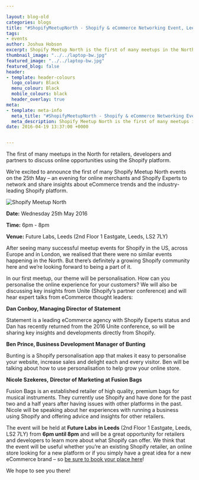 ```yaml
--- 

layout: blog-old
categories: blogs
title: "#ShopifyMeetupNorth - Shopify & eCommerce Networking Event, Leeds"
tags:
- events
author: Joshua Hobson
excerpt: Shopify Meetup North is the first of many meetups in the North for retailers, developers and partners to discuss online opportunities using the Shopify platform.
thumbnail_image: "../../laptop-bw.jpg"
featured_image: "../../laptop-bw.jpg"
featured_blog: false
header:
- template: header-colours
  logo_colour: Black
  menu_colour: Black
  mobile_colours: black
  header_overlay: true
meta:
- template: meta-info
  meta_title: "#ShopifyMeetupNorth - Shopify & eCommerce Networking Event, Leeds"
  meta_description: Shopify Meetup North is the first of many meetups in the North for retailers, developers and partners to discuss online opportunities using the Shopify platform.
date: 2016-04-19 13:37:00 +0000


--- 
```

The first of many meetups in the North for retailers, developers and partners to discuss online opportunities using the Shopify platform.

We’re excited to announce the first of many Shopify Meetup North events on the 25th May – an evening for online merchants and Shopify Experts to network and share insights about eCommerce trends and the industry-leading Shopify platform.  

![Shopify Meetup North](../../meetup-1.png)

**Date:** Wednesday 25th May 2016

**Time:** 6pm - 8pm

**Venue:** Future Labs, Leeds (2nd Floor 1 Eastgate, Leeds, LS2 7LY)

After seeing many successful meetup events for Shopify in the US, across Europe and in London, we realised that there were no similar events happening in the North. But there’s definitely a growing Shopify community here and we’re looking forward to being a part of it.

In our first meetup, our theme will be personalisation. How can you personalise the online experience for your customers? We will also be discussing key insights from Unite (Shopify’s partner conference) and will hear expert talks from eCommerce thought leaders:  

**Dan Conboy, Managing Director of Statement**

Statement is a leading eCommerce agency with Shopify Experts status and Dan has recently returned from the 2016 Unite conference, so will be sharing key insights and developments directly from Shopify.  

**Ben Prince, Business Development Manager of Bunting**

Bunting is a Shopify personalisation app that makes it easy to personalise your website, increase sales and delight each and every visitor. Ben will be talking about how to use personalisation to help grow your online store.  

**Nicole Szekeres,** **Director of Marketing at Fusion Bags**

Fusion Bags is an established retailer of high quality, premium bags for musical instruments. They currently use Shopify and have done for the past two and a half years after having issues with other platforms in the past. Nicole will be speaking about her experiences with running a business using Shopify and offering advice and insights for other retailers.

The event will be held at **Future Labs** **in Leeds** (2nd Floor 1 Eastgate, Leeds, LS2 7LY) from **6pm until 8pm** and will be a great opportunity for retailers and developers to learn more about what Shopify can offer. We think that the event will be useful whether you’re an existing Shopify retailer, an online store looking for a new platform or if you simply have a great idea for a new eCommerce brand – so [be sure to book your place here](https://www.eventbrite.co.uk/e/shopifymeetupnorth-shopify-ecommerce-networking-event-leeds-tickets-24775538302)!

We hope to see you there!